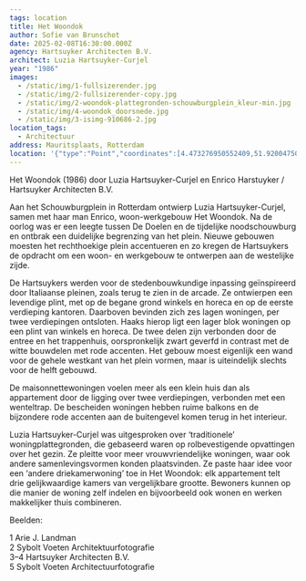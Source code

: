 ```yaml
---
tags: location
title: Het Woondok
author: Sofie van Brunschot
date: 2025-02-08T16:30:00.000Z
agency: Hartsuyker Architecten B.V.
architect: Luzia Hartsuyker-Curjel
year: "1986"
images:
  - /static/img/1-fullsizerender.jpg
  - /static/img/2-fullsizerender-copy.jpg
  - /static/img/2-woondok-plattegronden-schouwburgplein_kleur-min.jpg
  - /static/img/4-woondok_doorsnede.jpg
  - /static/img/3-isimg-910686-2.jpg
location_tags:
  - Architectuur
address: Mauritsplaats, Rotterdam
location: '{"type":"Point","coordinates":[4.473276950552409,51.9200475090233]}'
---
```

Het Woondok (1986) door Luzia Hartsuyker-Curjel en Enrico Harstuyker / Hartsuyker Architecten B.V.

Aan het Schouwburgplein in Rotterdam ontwierp Luzia Hartsuyker-Curjel, samen met haar man Enrico, woon-werkgebouw Het Woondok. Na de oorlog was er een leegte tussen De Doelen en de tijdelijke noodschouwburg en ontbrak een duidelijke begrenzing van het plein. Nieuwe gebouwen moesten het rechthoekige plein accentueren en zo kregen de Hartsuykers de opdracht om een woon- en werkgebouw te ontwerpen aan de westelijke zijde.

De Hartsuykers werden voor de stedenbouwkundige inpassing geïnspireerd door Italiaanse pleinen, zoals terug te zien in de arcade. Ze ontwierpen een levendige plint, met op de begane grond winkels en horeca en op de eerste verdieping kantoren. Daarboven bevinden zich zes lagen woningen, per twee verdiepingen ontsloten. Haaks hierop ligt een lager blok woningen op een plint van winkels en horeca. De twee delen zijn verbonden door de entree en het trappenhuis, oorspronkelijk zwart geverfd in contrast met de witte bouwdelen met rode accenten. Het gebouw moest eigenlijk een wand voor de gehele westkant van het plein vormen, maar is uiteindelijk slechts voor de helft gebouwd.

De maisonnettewoningen voelen meer als een klein huis dan als appartement door de ligging over twee verdiepingen, verbonden met een wenteltrap. De bescheiden woningen hebben ruime balkons en de bijzondere rode accenten aan de buitengevel komen terug in het interieur. 

Luzia Hartsuyker-Curjel was uitgesproken over ‘traditionele’ woningplattegronden, die gebaseerd waren op rolbevestigende opvattingen over het gezin. Ze pleitte voor meer vrouwvriendelijke woningen, waar ook andere samenlevingsvormen konden plaatsvinden. Ze paste haar idee voor een ‘andere driekamerwoning’ toe in Het Woondok: elk appartement telt drie gelijkwaardige kamers van vergelijkbare grootte. Bewoners kunnen op die manier de woning zelf indelen en bijvoorbeeld ook wonen en werken makkelijker thuis combineren.

Beelden:

1 Arie J. Landman\
2 Sybolt Voeten Architektuurfotografie\
3–4 Hartsuyker Architecten B.V.\
5 Sybolt Voeten Architectuurfotografie
